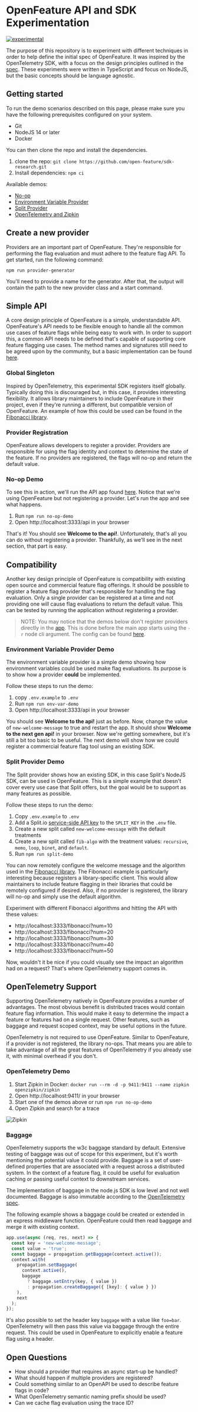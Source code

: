 # OpenFeature API and SDK Experimentation

[![experimental](http://badges.github.io/stability-badges/dist/experimental.svg)](http://github.com/badges/stability-badges)

The purpose of this repository is to experiment with different techniques in
order to help define the initial spec of OpenFeature. It was inspired by the
OpenTelemetry SDK, with a focus on the design principles outlined in the
[spec](https://github.com/open-feature/spec#design-principles). These experiments
were written in TypeScript and focus on NodeJS, but the basic concepts should be
language agnostic.

## Getting started

To run the demo scenarios described on this page, please make sure you have the
following prerequisites configured on your system.

- Git
- NodeJS 14 or later
- Docker

You can then clone the repo and install the dependencies.

1. clone the repo: `git clone https://github.com/open-feature/sdk-research.git`
1. Install dependencies: `npm ci`

Available demos:

- [No-op](#no-op-demo)
- [Environment Variable Provider](#environment-variable-provider-demo)
- [Split Provider](#split-provider-demo)
- [OpenTelemetry and Zipkin](#opentelemetry-demo)

## Create a new provider

Providers are an important part of OpenFeature. They're responsible for
performing the flag evaluation and must adhere to the feature flag API. To get
started, run the following command:

`npm run provider-generator`

You'll need to provide a name for the generator. After that, the output will
contain the path to the new provider class and a start command.

## Simple API

A core design principle of OpenFeature is a simple, understandable API. OpenFeature's API needs to be flexible enough to handle all the common use cases
of feature flags while being easy to work with. In order to support this, a
common API needs to be defined that's capable of supporting core feature
flagging use cases. The method names and signatures still need to be agreed upon
by the community, but a basic implementation can be found [here](./packages/openfeature-js/src/lib/types.ts).

### Global Singleton

Inspired by OpenTelemetry, this experimental SDK registers itself globally.
Typically doing this is discouraged but, in this case, it provides interesting
flexibility. It allows library maintainers to include OpenFeature in their
project, even if they're running a different, but compatible version of
OpenFeature. An example of how this could be used can be found in the [Fibonacci
library](./packages/fibonacci/src/lib/fibonacci.ts).

### Provider Registration

OpenFeature allows developers to register a provider. Providers are responsible for
using the flag identity and context to determine the state of the feature. If no
providers are registered, the flags will no-op and return the default value.

### No-op Demo

To see this in action, we'll run the API app found
[here](./packages/api/src/main.ts). Notice that we're using OpenFeature but not
registering a provider. Let's run the app and see what happens.

1. Run `npm run no-op-demo`
1. Open http://localhost:3333/api in your browser

That's it! You should see **Welcome to the api!**. Unfortunately, that's all you
can do without registering a provider. Thankfully, as we'll see in the next
section, that part is easy.

## Compatibility

Another key design principle of OpenFeature is compatibility with existing open source
and commercial feature flag offerings. It should be possible to register a
feature flag provider that's responsible for handling the flag evaluation. Only
a single provider can be registered at a time and not providing one will cause
flag evaluations to return the default value. This can be tested by running the
application without registering a provider.

> NOTE: You may notice that the demos below don't register providers
> directly in the [app](./packages/api/src/main.ts). This is done before the
> main app starts using the `-r` node cli argument. The config can be found [here](./packages/api/project.json).

### Environment Variable Provider Demo

The environment variable provider is a simple demo showing how environment
variables could be used make flag evaluations. Its purpose is to show how a
provider **could** be implemented.

Follow these steps to run the demo:

1. copy `.env.example` to `.env`
1. Run `npm run env-var-demo`
1. Open http://localhost:3333/api in your browser

You should see **Welcome to the api!** just as before. Now, change the value of
`new-welcome-message` to true and restart the app. It should show **Welcome
to the next gen api!** in your browser. Now we're getting somewhere, but
it's still a bit too basic to be useful. The next demo will show how we could
register a commercial feature flag tool using an existing SDK.

### Split Provider Demo

The Split provider shows how an existing SDK, in this case Split's NodeJS SDK, can
be used in OpenFeature. This is a simple example that doesn't cover every use
case that Split offers, but the goal would be to support as many features as
possible.

Follow these steps to run the demo:

1. Copy `.env.example` to `.env`
1. Add a Split.io [service-side API
   key](https://help.split.io/hc/en-us/articles/360019916211-API-keys) to the
   `SPLIT_KEY` in the `.env` file.
1. Create a new split called `new-welcome-message` with the default treatments
1. Create a new split called `fib-algo` with the treatment values: `recursive`,
   `memo`, `loop`, `binet`, and `default`.
1. Run `npm run split-demo`

You can now remotely configure the welcome message and the algorithm used in
the [Fibonacci
library](./packages/fibonacci/src/lib/fibonacci.ts). The Fibonacci example is
particularly interesting because registers a library-specific client. This would
allow maintainers to include feature flagging in their libraries that could be
remotely configured if desired. Also, if no provider is registered, the library
will no-op and simply use the default algorithm.

Experiment with different Fibonacci algorithms and hitting the API with these
values:

- http://localhost:3333/fibonacci?num=10
- http://localhost:3333/fibonacci?num=20
- http://localhost:3333/fibonacci?num=30
- http://localhost:3333/fibonacci?num=40
- http://localhost:3333/fibonacci?num=50

Now, wouldn't it be nice if you could visually see the impact an algorithm had
on a request? That's where OpenTelemetry support comes in.

## OpenTelemetry Support

Supporting OpenTelemetry natively in OpenFeature provides a number of
advantages. The most obvious benefit is distributed traces would contain
feature flag information. This would make it easy to determine
the impact a feature or features had on a single request. Other features, such as
baggage and request scoped context, may be useful options in the future.

OpenTelemetry is not required to use OpenFeature. Similar to OpenFeature, if a
provider is not registered, the library no-ops. That means you are able to take
advantage of all the great features of OpenTelemetry if you already use it, with minimal
overhead if you don't.

### OpenTelemetry Demo

1. Start Zipkin in Docker: `docker run --rm -d -p 9411:9411 --name zipkin openzipkin/zipkin`
1. Open http://localhost:9411/ in your browser
1. Start one of the demos above or run `npm run no-op-demo`
1. Open Zipkin and search for a trace

![Zipkin](./assets//images/zipkin-fibonacci.png)

### Baggage

OpenTelemetry supports the w3c baggage standard by default. Extensive testing of
baggage was out of scope for this experiment, but it's worth mentioning the
potential value it could provide. Baggage is a set of user-defined properties
that are associated with a request across a distributed system. In the context of
a feature flag, it could be useful for evaluation caching or passing useful context
to downstream services.

The implementation of baggage in the node.js SDK is low level and not well
documented. Baggage is also immutable according to the [OpenTelemetry
spec](https://github.com/open-telemetry/opentelemetry-specification/blob/main/specification/baggage/api.md#overview).

The following example shows a baggage could be created or extended in
an express middleware function. OpenFeature could then read baggage and merge it
with existing context.

```typescript
app.use(async (req, res, next) => {
  const key = 'new-welcome-message';
  const value = 'true';
  const baggage = propagation.getBaggage(context.active());
  context.with(
    propagation.setBaggage(
      context.active(),
      baggage
        ? baggage.setEntry(key, { value })
        : propagation.createBaggage({ [key]: { value } })
    ),
    next
  );
});
```

It's also possible to set the header key `baggage` with a value like `foo=bar`.
OpenTelemetry will then pass this value via baggage through the entire request.
This could be used in OpenFeature to explicitly enable a feature flag using a
header.

## Open Questions

- How should a provider that requires an async start-up be handled?
- What should happen if multiple providers are registered?
- Could something similar to an OpenAPI be used to describe feature flags in code?
- What OpenTelemetry semantic naming prefix should be used?
- Can we cache flag evaluation using the trace ID?
